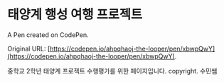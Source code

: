 # 태양계 행성 여행 프로젝트

A Pen created on CodePen.

Original URL: [https://codepen.io/ahpqhaoj-the-looper/pen/xbwpQwY](https://codepen.io/ahpqhaoj-the-looper/pen/xbwpQwY).

중학교 2학년 태양계 프로젝트 수행평가를 위한 페이지입니다.
copyright. 수민쌤